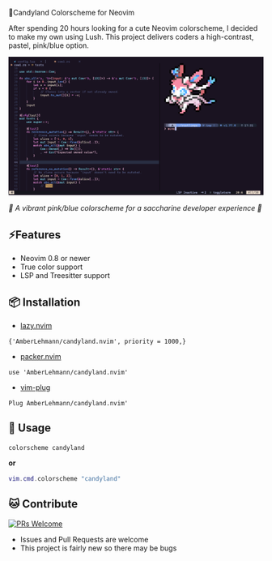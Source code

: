 :candy:Candyland Colorscheme for Neovim

After spending 20 hours looking for a cute Neovim colorscheme, I decided to make my own using Lush.
This project delivers coders a high-contrast, pastel, pink/blue option.

![RUSTLINGS_CODE](/images/rust_sylv.png)

_*:cherry_blossom: A vibrant pink/blue colorscheme for a saccharine developer experience :cherry_blossom:*_

## ⚡️Features

* Neovim 0.8 or newer
* True color support
* LSP and Treesitter support

## 📦 Installation

* [lazy.nvim](https://github.com/folke/lazy.nvim) 

```
{'AmberLehmann/candyland.nvim', priority = 1000,}
```

* [packer.nvim](https://github.com/wbthomason/packer.nvim) 

```
use 'AmberLehmann/candyland.nvim'
```

* [vim-plug](https://github.com/junegunn/vim-plug)

```
Plug AmberLehmann/candyland.nvim'
```

## 🚀 Usage

```vim
colorscheme candyland
```

**or**

```lua
vim.cmd.colorscheme "candyland"
```

## :cat: Contribute

[![PRs Welcome](https://img.shields.io/badge/PRs-welcome-brightgreen.svg?style=flat-square)](https://makeapullrequest.com)

* Issues and Pull Requests are welcome
* This project is fairly new so there may be bugs

